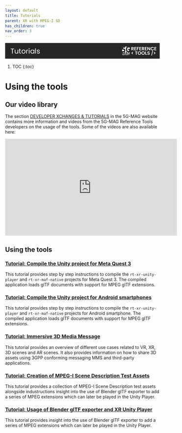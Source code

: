 ```yaml
---
layout: default
title: Tutorials
parent: XR with MPEG-I SD
has_children: true
nav_order: 3
---
```

<img src="../../assets/images/Banner_Tutorials.png" /> 

1. TOC
{:toc}

# Using the tools

## Our video library

The section [DEVELOPER XCHANGES & TUTORIALS](https://www.5g-mag.com/tutorials) in the 5G-MAG website contains more
information and videos from the 5G-MAG Reference Tools developers on the usage of the tools. Some of the videos are also
available here:

<iframe width="560" height="315" src="https://www.youtube.com/embed/videoseries?si=7CWeDSSgjwq_HJrD&amp;list=PLFqKJZ78_IWVk0_h1oeizy9IZ0DmOUXkA" title="YouTube video player" frameborder="0" allow="accelerometer; autoplay; clipboard-write; encrypted-media; gyroscope; picture-in-picture; web-share" referrerpolicy="strict-origin-when-cross-origin" allowfullscreen></iframe>

## Using the tools

### [Tutorial: Compile the Unity project for Meta Quest 3](./tutorials/xr-player-metaquest3.html)

This tutorial provides step by step instructions to compile the `rt-xr-unity-player` and `rt-xr-maf-native` projects for Meta Quest 3.
The compiled application loads glTF documents with support for MPEG glTF extensions.

### [Tutorial: Compile the Unity project for Android smartphones](./tutorials/xr-player-android.html)

This tutorial provides step by step instructions to compile the `rt-xr-unity-player` and `rt-xr-maf-native` projects for Android smartphone.
The compiled application loads glTF documents with support for MPEG glTF extensions.

### [Tutorial: Immersive 3D Media Message](./tutorials/immersive-3d-media-message.html)

This tutorial provides an overview of different use cases related to VR, XR, 3D scenes and AR scenes. It also
provides information on how to share 3D assets using 3GPP conforming messaging MMS and third-party applications.

### [Tutorial: Creation of MPEG-I Scene Description Test Assets](./tutorials/creating_test_assets.html)

This tutorial provides a collection of MPEG-I Scene Description test assets alongside industructions insight into the use of Blender glTF exporter to add a series of MPEG extensions which can later be played in the Unity Player.

### [Tutorial: Usage of Blender glTF exporter and XR Unity Player](./tutorials/blender_exporter_unity_player.html)

This tutorial provides insight into the use of Blender glTF exporter to add a series of MPEG extensions which can later be played in the Unity Player.
